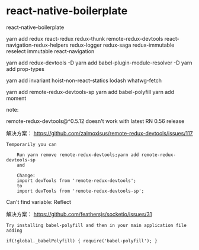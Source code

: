 # react-native-boilerplate
react-native-boilerplate 



yarn add redux react-redux redux-thunk remote-redux-devtools react-navigation-redux-helpers redux-logger redux-saga redux-immutable reselect immutable react-navigation

yarn add redux-devtools -D
yarn add babel-plugin-module-resolver -D
yarn add prop-types

yarn add invariant hoist-non-react-statics lodash whatwg-fetch

yarn add remote-redux-devtools-sp
yarn add babel-polyfill
yarn add moment



note:

remote-redux-devtools@^0.5.12 doesn't work with latest RN 0.56 release

解决方案：
https://github.com/zalmoxisus/remote-redux-devtools/issues/117

```
Temporarily you can

    Run yarn remove remote-redux-devtools;yarn add remote-redux-devtools-sp
    and

    Change:
    import devTools from 'remote-redux-devtools';
    to
    import devTools from 'remote-redux-devtools-sp';

```


Can't find variable: Reflect

解决方案：
https://github.com/feathersjs/socketio/issues/31

```
Try installing babel-polyfill and then in your main application file adding

if(!global._babelPolyfill) { require('babel-polyfill'); }

```
